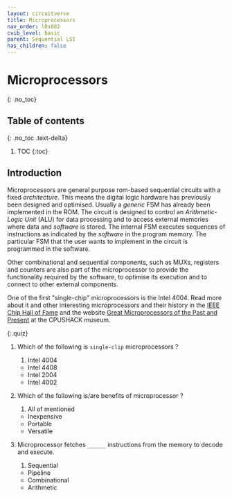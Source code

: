 ```yaml
---
layout: circuitverse
title: Microprocessors
nav_order: l0s002
cvib_level: basic
parent: Sequential LSI
has_children: false
---
```



# Microprocessors
{: .no_toc}


## Table of contents
{: .no_toc .text-delta}

1. TOC
{:toc}


## Introduction

Microprocessors are general purpose rom-based sequential circuits with a fixed *architecture*. This means the digital logic hardware has previously been designed and optimised. Usually a *generic* FSM has already been implemented in the ROM. The circuit is designed to control an *Arithmetic-Logic Unit* (ALU) for data processing and to access external memories where data and *software* is stored. The internal FSM executes sequences of instructions as indicated by the *software* in the program memory. The particular FSM that the user wants to implement in the circuit is programmed in the software.

Other combinational and sequential components, such as MUXs, registers and counters are also part of the microprocessor to provide the functionality required by the software, to optimise its execution and to connect to other external components.

One of the first "single-chip" microprocessors is the Intel 4004. Read more about it and other interesting microprocessors and their history in the [IEEE Chip Hall of Fame](https://spectrum.ieee.org/static/chip-hall-of-fame) and the website [Great Microprocessors of the Past and Present](http://www.cpushack.com/CPU/cpu.html) at the CPUSHACK museum.

{:.quiz}

1. Which of the following is `single-clip` microprocessors ?
   1. Intel 4004
   * Intel 4408
   * Intel 2004
   * Intel 4002

2. Which of the following is/are benefits of microprocessor ?
   1. All of mentioned
   * Inexpensive
   * Portable
   * Versatile

3. Microprocessor fetches `______` instructions from the memory to decode and execute.
   1. Sequential
   * Pipeline
   * Combinational
   * Arithmetic

